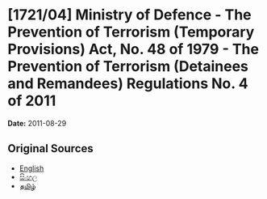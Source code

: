 # [1721/04] Ministry of Defence - The Prevention of Terrorism (Temporary Provisions) Act, No. 48 of 1979 - The Prevention of Terrorism (Detainees and Remandees) Regulations No. 4 of 2011

**Date:** 2011-08-29

## Original Sources

- [English](https://documents.gov.lk/view/extra-gazettes/2011/8/1721-04_E.pdf)
- [සිංහල](https://documents.gov.lk/view/extra-gazettes/2011/8/1721-04_S.pdf)
- [தமிழ்](https://documents.gov.lk/view/extra-gazettes/2011/8/1721-04_T.pdf)
